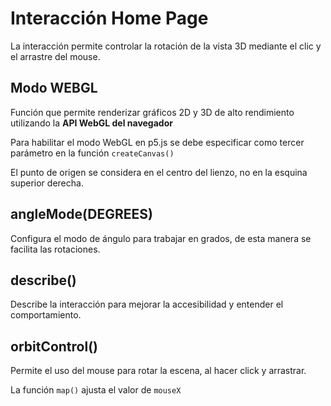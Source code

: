 # Interacción Home Page

La interacción permite controlar la rotación de la vista 3D mediante el clic y el arrastre del mouse.

## Modo WEBGL

Función que permite renderizar gráficos 2D y 3D de alto rendimiento utilizando la **API WebGL del navegador**

Para habilitar el modo WebGL en p5.js se debe especificar como tercer parámetro en la función `createCanvas()`

El punto de origen se considera en el centro del lienzo, no en la esquina superior derecha.

## angleMode(DEGREES)

Configura el modo de ángulo para trabajar en grados, de esta manera se facilita las rotaciones.

## describe()

Describe la interacción para mejorar la accesibilidad y entender el comportamiento.

## orbitControl()

Permite el uso del mouse para rotar la escena, al hacer click y arrastrar.

La función `map()` ajusta el valor de `mouseX`
